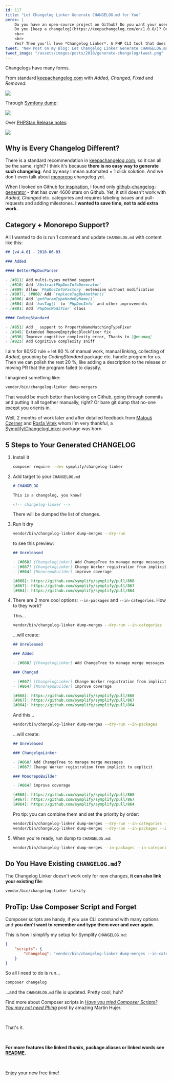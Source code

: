 ```yaml
---
id: 117
title: "Let Changelog Linker Generate CHANGELOG.md for You"
perex: |
    Do you have an open-source project on Github? Do you want your users to know about new features and changes without you writing posts about it?
    Do you [keep a changelog](https://keepachangelog.com/en/1.0.0/)? Do you struggle with keeping it up-to-date and descriptive and with all the links to all merged pull-requests?
    <br>
    <br>
    Yes? Then you'll love *Changelog Linker*. A PHP CLI tool that does all this boring work for you.
tweet: "New Post on my Blog: Let Changelog Linker Generate CHANGELOG.md for You #github #keepachangelog #staylazy #markdown"
tweet_image: "/assets/images/posts/2018/generate-changelog/tweet.png"
---
```


Changelogs have many forms.

From standard [keepachangelog.com](https://keepachangelog.com/en/1.0.0/) with *Added*, *Changed*, *Fixed* and *Removed*:

<img src="/assets/images/posts/2018/generate-changelog/keepachangelog.png" class="img-thumbnail">

Through [Symfony dump](https://raw.githubusercontent.com/symfony/symfony/master/CHANGELOG-4.1.md):

<img src="/assets/images/posts/2018/generate-changelog/symfony.png" class="img-thumbnail">

Over [PHPStan Release notes](https://github.com/phpstan/phpstan/releases/tag/0.10):

<img src="/assets/images/posts/2018/generate-changelog/phpstan.png" class="img-thumbnail">

## Why is Every Changelog Different?

There is a standard recommendation in [keepachangelog.com](https://keepachangelog.com/en/1.0.0/), so it can all be the same, right?
I think it's because **there is no easy way to generate such changelog**. And by easy I mean automated = 1 click solution. And we don't even talk about [monorepo](/clusters/#monorepo-from-zero-to-hero) changelog yet.

When I looked on Github [for inspiration](https://github.com/symplify/symplify/issues/841), I found only [github-changelog-generator](https://github.com/github-changelog-generator/github-changelog-generator) - that has over 4600 stars on Github. Yet, it still doesn't work with *Added*, *Changed* etc. categories and requires labeling issues and pull-requests and adding milestones. **I wanted to save time, not to add extra work.**

## Category + Monorepo Support?

All I wanted to do is run 1 command and update `CHANGELOG.md` with content like this:

```markdown
## [v4.4.0] - 2018-06-03

### Added

#### BetterPhpDocParser

- [#811] Add multi-types method support
- [#810] Add `AbstractPhpDocInfoDecorator`
- [#809] Allow `PhpDocInfoFactory` extension without modification
- [#807], [#808] Add `replaceTagByAnother()`
- [#806] Add `getParamTypeNodeByName()`
- [#804] Add `hasTag()` to `PhpDocInfo` and other improvements
- [#801] Add `PhpDocModifier` class

#### CodingStandard

- [#851] Add _ support to PropertyNameMatchingTypeFixer
- [#845] Extended RemoveEmptyDocBlockFixer fix
- [#836] Improve cognitive complexity error, Thanks to [@enumag]
- [#823] Add Cognitive complexity sniff
```

I aim for 80/20 rule = let 80 % of manual work, manual linking, collecting of *Added*, grouping by *CodingStandard* package etc. handle program for us. Then we can polish the rest 20 %, like adding a description to the release or moving PR that the program failed to classify.

I imagined something like:

```bash
vendor/bin/changelog-linker dump-mergers
```

That would be much better than looking on Github, going through commits and putting it all together manually, right? Or bare git dump that no-one except you orients in.

Well, 2 months of work later and after detailed feedback from [Matouš Czerner](https://github.com/MattCzerner) and [Rosťa Vítek](https://github.com/vitek-rostislav) whom I'm very thankful, a [Symplify\ChangelogLinker](https://github.com/symplify/changeloglinker) package was born.

## 5 Steps to Your Generated CHANGELOG

1. Install it

    ```bash
    composer require --dev symplify/changelog-linker
    ```

2. Add target to your `CHANGELOG.md`

    ```markdown
    # CHANGELOG

    This is a changelog, you know?

    <!-- changelog-linker -->
    ```

    There will be dumped the list of changes.

3. Run it dry

    ```bash
    vendor/bin/changelog-linker dump-merges --dry-run
    ```

    to see this preview:

    ```markdown
    ## Unreleased

    - [#868] [ChangelogLinker] Add ChangeTree to manage merge messages
    - [#867] [ChangelogLinker] Change Worker registration from implicit to explicit
    - [#864] [MonorepoBuilder] improve coverage

    [#868]: https://github.com/symplify/symplify/pull/868
    [#867]: https://github.com/symplify/symplify/pull/867
    [#864]: https://github.com/symplify/symplify/pull/864
    ```

4.  There are 2 more cool options: `--in-packages` and `--in-categories`. How to they work?

    This...

    ```bash
    vendor/bin/changelog-linker dump-merges --dry-run --in-categories
    ```

    ...will create:

    ```markdown
    ## Unreleased

    ### Added

    - [#868] [ChangelogLinker] Add ChangeTree to manage merge messages

    ### Changed

    - [#867] [ChangelogLinker] Change Worker registration from implicit to explicit
    - [#864] [MonorepoBuilder] improve coverage

    [#868]: https://github.com/symplify/symplify/pull/868
    [#867]: https://github.com/symplify/symplify/pull/867
    [#864]: https://github.com/symplify/symplify/pull/864
    ```

    And this...

    ```bash
    vendor/bin/changelog-linker dump-merges --dry-run --in-packages
    ```

    ...will create:

    ```markdown
    ## Unreleased

    ### ChangelgoLinker

    - [#868] Add ChangeTree to manage merge messages
    - [#867] Change Worker registration from implicit to explicit

    ### MonorepoBuilder

    - [#864] improve coverage

    [#868]: https://github.com/symplify/symplify/pull/868
    [#867]: https://github.com/symplify/symplify/pull/867
    [#864]: https://github.com/symplify/symplify/pull/864
    ```

    Pro tip: you can combine them and set the priority by order:

    ```bash
    vendor/bin/changelog-linker dump-merges --dry-run --in-categories --in-packages
    vendor/bin/changelog-linker dump-merges --dry-run --in-packages --in-categories
    ```

5. When you're ready, run dump to `CHANGELOG.md`:

    ```bash
    vendor/bin/changelog-linker dump-merges --in-packages --in-categories
    ```

## Do You Have Existing `CHANGELOG.md`?

The Changelog Linker doesn't work only for new changes, **it can also link your existing file**:

```bash
vendor/bin/changelog-linker linkify
```

## ProTip: Use Composer Script and Forget

Composer scripts are handy, if you use CLI command with many options and **you don't want to remember and type them over and over again**.

This is how I simplify my setup for Symplify `CHANGELOG.md`:

```json
{
    "scripts": {
        "changelog": "vendor/bin/changelog-linker dump-merges --in-categories --in-packages"
    }
}
```

So all I need to do is run...

```bash
composer changelog
```

...and the `CHANGELOG.md` file is updated. Pretty cool, huh?

Find more about Composer scripts in *[Have you tried Composer Scripts? You may not need Phing](https://blog.martinhujer.cz/have-you-tried-composer-scripts/)* post by amazing Martin Hujer.

<br>

That's it.

<br>

**For more features like linked *thanks*, package aliases or linked words see [README](https://github.com/symplify/changeloglinker).**

<br>

Enjoy your new free time!
